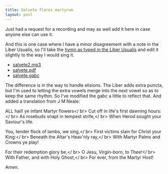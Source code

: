 ```yaml
---
title: Salvete flores martyrum
layout: post
---
```


Just had a request for a recording and may as well add it here in case anyone else can use it.

And this is one case where I have a minor disagreement with a note in the Liber Usualis, so I'll take the <a href="http://gregobase.selapa.net/chant.php?id=1963">hymn as typed in the Liber Usualis</a> and edit it slightly to the way I would sing it.

 * [salvete2.mp3](audio/holyinno/salvete2.mp3)
 * [salvete.pdf](pdf/holyinno/salvete.pdf)
 * [salvete.gabc](pdf/holyinno/salvete.gabc)

The difference is in the way to handle elisions.  The Liber adds extra puncta, but I'm used to letting the extra vowels merge into the next vowel so as to keep the same rhythm. So I've modified the gabc a little to reflect that.  And added a translation from J M Neale:

ALL hail! ye infant Martyr flowers</ br>
Cut off in life's first dawning hours:</ br>
As rosebuds snapt in tempest strife,</ br>
When Herod sought your Saviour's life.

You, tender flock of lambs, we sing,</ br>
First victims slain for Christ your King:</ br>
Beneath the Altar's Heav'nly ray,</ br>
With Martyr Palms and Crowns ye play!

For their redemption glory be,</ br>
O Jesu, Virgin-born, to Thee!</ br>
With Father, and with Holy Ghost,</ br>
For ever, from the Martyr Host!

Amen.



